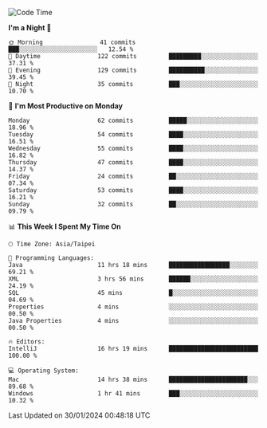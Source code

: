 <!--START_SECTION:waka-->
![Code Time](http://img.shields.io/badge/Code%20Time-847%20hrs%2012%20mins-blue)

**I'm a Night 🦉** 

```text
🌞 Morning                41 commits          ███░░░░░░░░░░░░░░░░░░░░░░   12.54 % 
🌆 Daytime                122 commits         █████████░░░░░░░░░░░░░░░░   37.31 % 
🌃 Evening                129 commits         ██████████░░░░░░░░░░░░░░░   39.45 % 
🌙 Night                  35 commits          ███░░░░░░░░░░░░░░░░░░░░░░   10.70 % 
```
📅 **I'm Most Productive on Monday** 

```text
Monday                   62 commits          █████░░░░░░░░░░░░░░░░░░░░   18.96 % 
Tuesday                  54 commits          ████░░░░░░░░░░░░░░░░░░░░░   16.51 % 
Wednesday                55 commits          ████░░░░░░░░░░░░░░░░░░░░░   16.82 % 
Thursday                 47 commits          ████░░░░░░░░░░░░░░░░░░░░░   14.37 % 
Friday                   24 commits          ██░░░░░░░░░░░░░░░░░░░░░░░   07.34 % 
Saturday                 53 commits          ████░░░░░░░░░░░░░░░░░░░░░   16.21 % 
Sunday                   32 commits          ██░░░░░░░░░░░░░░░░░░░░░░░   09.79 % 
```


📊 **This Week I Spent My Time On** 

```text
🕑︎ Time Zone: Asia/Taipei

💬 Programming Languages: 
Java                     11 hrs 18 mins      █████████████████░░░░░░░░   69.21 % 
XML                      3 hrs 56 mins       ██████░░░░░░░░░░░░░░░░░░░   24.19 % 
SQL                      45 mins             █░░░░░░░░░░░░░░░░░░░░░░░░   04.69 % 
Properties               4 mins              ░░░░░░░░░░░░░░░░░░░░░░░░░   00.50 % 
Java Properties          4 mins              ░░░░░░░░░░░░░░░░░░░░░░░░░   00.50 % 

🔥 Editors: 
IntelliJ                 16 hrs 19 mins      █████████████████████████   100.00 % 

💻 Operating System: 
Mac                      14 hrs 38 mins      ██████████████████████░░░   89.68 % 
Windows                  1 hr 41 mins        ███░░░░░░░░░░░░░░░░░░░░░░   10.32 % 
```


 Last Updated on 30/01/2024 00:48:18 UTC
<!--END_SECTION:waka-->
